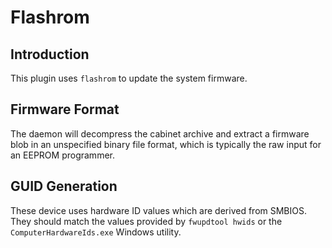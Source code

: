 Flashrom
========

Introduction
------------

This plugin uses `flashrom` to update the system firmware.

Firmware Format
---------------

The daemon will decompress the cabinet archive and extract a firmware blob in
an unspecified binary file format, which is typically the raw input for an
EEPROM programmer.

GUID Generation
---------------

These device uses hardware ID values which are derived from SMBIOS. They should
match the values provided by `fwupdtool hwids` or the `ComputerHardwareIds.exe`
Windows utility.
